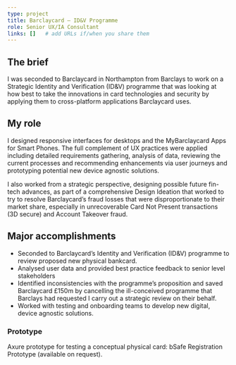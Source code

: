 ```yaml
---
type: project
title: Barclaycard — ID&V Programme
role: Senior UX/IA Consultant
links: []   # add URLs if/when you share them
---
```

## The brief
I was seconded to Barclaycard in Northampton from Barclays to work on a Strategic Identity and Verification (ID&V) programme that was looking at how best to take the innovations in card technologies and security by applying them to cross-platform applications Barclaycard uses.

## My role
I designed responsive interfaces for desktops and the MyBarclaycard Apps for Smart Phones. The full complement of UX practices were applied including detailed requirements gathering, analysis of data, reviewing the current processes and recommending enhancements via user journeys and prototyping potential new device agnostic solutions.

I also worked from a strategic perspective, designing possible future fin-tech advances, as part of a comprehensive Design Ideation that worked to try to resolve Barclaycard’s fraud losses that were disproportionate to their market share, especially in unrecoverable Card Not Present transactions (3D secure) and Account Takeover fraud.

## Major accomplishments
- Seconded to Barclaycard’s Identity and Verification (ID&V) programme to review proposed new physical bankcard.
- Analysed user data and provided best practice feedback to senior level stakeholders
- Identified inconsistencies with the programme’s proposition and saved Barclaycard £150m by cancelling the ill-conceived programme that Barclays had requested I carry out a strategic review on their behalf.
- Worked with testing and onboarding teams to develop new digital, device agnostic solutions.

### Prototype
Axure prototype for testing a conceptual physical card: bSafe Registration Prototype (available on request).


